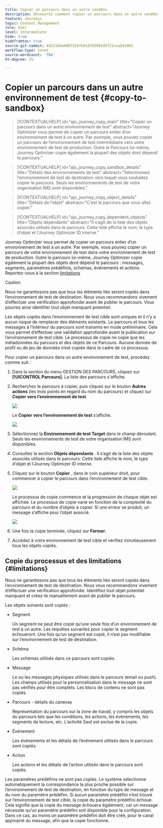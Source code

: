 ```yaml
---
title: Copier un parcours dans un autre sanddox
description: Découvrez comment copier un parcours dans un autre sanddox
feature: Journeys
topic: Content Management
role: User
level: Intermediate
hide: true
hidefromtoc: true
source-git-commit: 4d211b9a0087526fe81d7b989195f21ceab42865
workflow-type: tm+mt
source-wordcount: '764'
ht-degree: 2%

---
```


# Copier un parcours dans un autre environnement de test {#copy-to-sandbox}

>[!CONTEXTUALHELP]
>id="ajo_journey_copy_main"
>title="Copier un parcours dans un autre environnement de test"
>abstract="Journey Optimizer vous permet de copier un parcours entier d’un environnement de test à un autre. Par exemple, vous pouvez copier un parcours de l’environnement de test intermédiaire vers votre environnement de test de production. Outre le Parcours lui-même, Journey Optimizer copie également la plupart des objets dont dépend le parcours."

>[!CONTEXTUALHELP]
>id="ajo_journey_copy_sandbox_details"
>title="Détails des environnements de test"
>abstract="Sélectionnez l’environnement de test de destination vers lequel vous souhaitez copier le parcours. Seuls les environnements de test de votre organisation IMS sont disponibles."

>[!CONTEXTUALHELP]
>id="ajo_journey_copy_object_details"
>title="Détails de l’objet"
>abstract="C&#39;est le parcours que vous allez copier."

>[!CONTEXTUALHELP]
>id="ajo_journey_copy_dependent_objects"
>title="Objets dépendants"
>abstract="Il s’agit de la liste des objets associés utilisés dans le parcours. Cette liste affiche le nom, le type d’objet et l’Journey Optimizer ID interne."

Journey Optimizer vous permet de copier un parcours entier d’un environnement de test à un autre. Par exemple, vous pouvez copier un parcours de votre environnement de test dans votre environnement de test de production. Outre le parcours lui-même, Journey Optimizer copie également la plupart des objets dont dépend le parcours : messages, segments, paramètres prédéfinis, schémas, événements et actions. Reportez-vous à la section [limitations](../event/about-events.md)

>[!CAUTION]
>
>Nous ne garantissons pas que tous les éléments liés seront copiés dans l’environnement de test de destination. Nous vous recommandons vivement d’effectuer une vérification approfondie avant de publier le parcours. Vous pourrez ainsi identifier tout objet manquant potentiel.

Les objets copiés dans l’environnement de test cible sont uniques et il n’y a aucun risque de remplacer des éléments existants. Le parcours et tous les messages à l’intérieur du parcours sont transmis en mode préliminaire. Cela vous permet d’effectuer une validation approfondie avant la publication sur l’environnement de test cible. Le processus de copie ne copie que les métadonnées du parcours et des objets de ce Parcours. Aucune donnée de profil ou de jeu de données n’est copiée dans le cadre de ce processus.

Pour copier un parcours dans un autre environnement de test, procédez comme suit :

1. Dans la section du menu GESTION DES PARCOURS, cliquez sur **[!UICONTROL Parcours]**. La liste des parcours s&#39;affiche.

2. Recherchez le parcours à copier, puis cliquez sur le bouton **Autres actions** (les trois points en regard du nom du parcours) et cliquez sur **Copier vers l’environnement de test**.

   ![](assets/copy-sandbox1.png)

   Le **Copier vers l’environnement de test** s’affiche.

   ![](assets/copy-sandbox2.png)

3. Sélectionnez la **Environnement de test Target** dans le champ déroulant. Seuls les environnements de test de votre organisation IMS sont disponibles.

4. Consultez la section **Objets dépendants** . Il s’agit de la liste des objets associés utilisés dans le parcours. Cette liste affiche le nom, le type d’objet et l’Journey Optimizer ID interne.

5. Cliquez sur le bouton **Copier** , dans le coin supérieur droit, pour commencer à copier le parcours dans l’environnement de test cible.

   ![](assets/copy-sandbox3.png)

   Le processus de copie commence et la progression de chaque objet est affichée. Le processus de copie varie en fonction de la complexité du parcours et du nombre d’objets à copier. Si une erreur se produit, un message s’affiche pour l’objet associé.

   ![](assets/copy-sandbox4.png)

6. Une fois la copie terminée, cliquez sur **Fermer**.

7. Accédez à votre environnement de test cible et vérifiez minutieusement tous les objets copiés.

## Copie du processus et des limitations {#limitations}

Nous ne garantissons pas que tous les éléments liés seront copiés dans l’environnement de test de destination. Nous vous recommandons vivement d’effectuer une vérification approfondie. Identifiez tout objet potentiel manquant et créez-le manuellement avant de publier le parcours.

Les objets suivants sont copiés :

* Segment

   Un segment ne peut être copié qu’une seule fois d’un environnement de test à un autre. Les requêtes suivantes pour copier le segment échoueront. Une fois qu’un segment est copié, il n’est pas modifiable sur l’environnement de test de destination.

* Schéma

   Les schémas utilisés dans ce parcours sont copiés.

* Message

   Le ou les messages physiques utilisés dans le parcours (email ou push). Les champs utilisés pour la personnalisation dans le message ne sont pas vérifiés pour être complets. Les blocs de contenu ne sont pas copiés.

* Parcours - détails du canevas

   Représentation du parcours sur la zone de travail, y compris les objets du parcours tels que les conditions, les actions, les événements, les segments de lecture, etc. L’activité Saut est exclue de la copie.

* Événement

   Les événements et les détails de l’événement utilisés dans le parcours sont copiés.

* Action

   Les actions et les détails de l’action utilisés dans le parcours sont copiés.

Les paramètres prédéfinis ne sont pas copiés. Le système sélectionne automatiquement la correspondance la plus proche possible sur l’environnement de test de destination, en fonction du type de message et du nom du paramètre prédéfini. Si aucun paramètre prédéfini n’est trouvé sur l’environnement de test cible, la copie du paramètre prédéfini échoue. Cela signifie que la copie du message échouera également, car un message nécessite qu’un paramètre prédéfini soit disponible pour la configuration. Dans ce cas, au moins un paramètre prédéfini doit être créé, pour le canal approprié du message, afin que la copie fonctionne.

